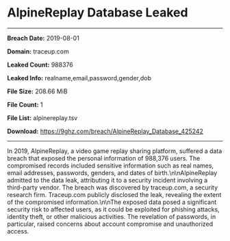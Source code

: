 # AlpineReplay Database Leaked

------------
**Breach Date:** 2019-08-01

**Domain:** traceup.com

**Leaked Count:** 988376

**Leaked Info:** realname,email,password,gender,dob

**File Size:** 208.66 MiB

**File Count:** 1

**File List:** alpinereplay.tsv

**Download:** https://9ghz.com/breach/AlpineReplay_Database_425242

------------
In 2019, AlpineReplay, a video game replay sharing platform, suffered a data breach that exposed the personal information of 988,376 users. The compromised records included sensitive information such as real names, email addresses, passwords, genders, and dates of birth.\n\nAlpineReplay admitted to the data leak, attributing it to a security incident involving a third-party vendor. The breach was discovered by traceup.com, a security research firm. Traceup.com publicly disclosed the leak, revealing the extent of the compromised information.\n\nThe exposed data posed a significant security risk to affected users, as it could be exploited for phishing attacks, identity theft, or other malicious activities. The revelation of passwords, in particular, raised concerns about account compromise and unauthorized access.
